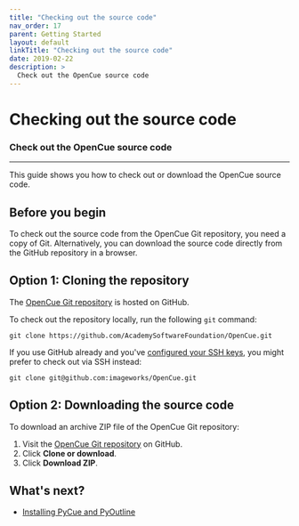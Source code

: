```yaml
---
title: "Checking out the source code"
nav_order: 17
parent: Getting Started
layout: default
linkTitle: "Checking out the source code"
date: 2019-02-22
description: >
  Check out the OpenCue source code
---
```


# Checking out the source code

### Check out the OpenCue source code

---

This guide shows you how to check out or download the OpenCue source code.

## Before you begin

To check out the source code from the OpenCue Git repository, you need a copy of
Git. Alternatively, you can download the source code directly from the GitHub
repository in a browser.

## Option 1: Cloning the repository

The [OpenCue Git repository](https://github.com/AcademySoftwareFoundation/OpenCue) is hosted on
GitHub.

To check out the repository locally, run the following `git` command:

```shell
git clone https://github.com/AcademySoftwareFoundation/OpenCue.git
```

If you use GitHub already and you've
[configured your SSH keys](https://help.github.com/articles/adding-a-new-ssh-key-to-your-github-account/),
you might prefer to check out via SSH instead:

```shell
git clone git@github.com:imageworks/OpenCue.git
```

## Option 2: Downloading the source code

To download an archive ZIP file of the OpenCue Git repository:

1.  Visit the [OpenCue Git repository](https://github.com/AcademySoftwareFoundation/OpenCue) on
    GitHub.
1.  Click **Clone or download**.
1.  Click **Download ZIP**.

## What's next?

*   [Installing PyCue and PyOutline](/docs/getting-started/installing-pycue-and-pyoutline)

